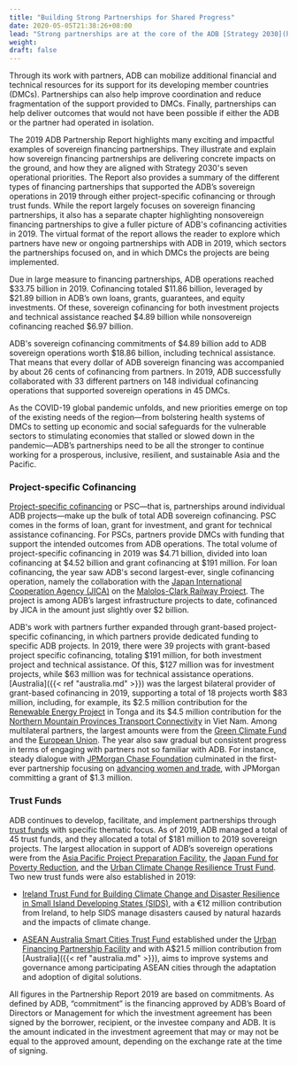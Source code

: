 ```yaml
---
title: "Building Strong Partnerships for Shared Progress"
date: 2020-05-05T21:38:26+08:00
lead: "Strong partnerships are at the core of the ADB [Strategy 2030](https://www.adb.org/documents/strategy-2030-prosperous-inclusive-resilient-sustainable-asia-pacific) to achieve a prosperous, inclusive, resilient, and sustainable Asia and the Pacific."
weight: 
draft: false
---
```


Through its work with partners, ADB can mobilize additional financial and technical resources for its support for its developing member countries (DMCs). Partnerships can also help improve coordination and reduce fragmentation of the support provided to DMCs. Finally, partnerships can help deliver outcomes that would not have been possible if either the ADB or the partner had operated in isolation.

The 2019 ADB Partnership Report highlights many exciting and impactful examples of sovereign financing partnerships. They illustrate and explain how sovereign financing partnerships are delivering concrete impacts on the ground, and how they are aligned with Strategy 2030's seven operational priorities. The Report also provides a summary of the different types of financing partnerships that supported the ADB’s sovereign operations in 2019 through either project-specific cofinancing or through trust funds. While the report largely focuses on sovereign financing partnerships, it also has a separate chapter highlighting nonsovereign financing partnerships to give a fuller picture of ADB's cofinancing activities in 2019. The virtual format of the report allows the reader to explore which partners have new or ongoing partnerships with ADB in 2019, which sectors the partnerships focused on, and in which DMCs the projects are being implemented. 

Due in large measure to financing partnerships, ADB operations reached $33.75 billion in 2019. Cofinancing totaled $11.86 billion, leveraged by $21.89 billion in ADB’s own loans, grants, guarantees, and equity investments. Of these, sovereign cofinancing for both investment projects and technical assistance reached $4.89 billion while nonsovereign cofinancing reached $6.97 billion. 

ADB's sovereign cofinancing commitments of $4.89 billion add to ADB sovereign operations worth $18.86 billion, including technical assistance.  That means that every dollar of ADB sovereign financing was accompanied by about 26 cents of cofinancing from partners. In 2019, ADB successfully collaborated with 33 different partners on 148 individual cofinancing operations that supported sovereign operations in 45 DMCs.

As the COVID-19 global pandemic unfolds, and new priorities emerge on top of the existing needs of the region&mdash;from bolstering  health systems of DMCs to setting up economic and social safeguards for the vulnerable sectors to stimulating economies that stalled or slowed down in the pandemic&mdash;ADB’s partnerships need to be all the stronger to continue working for a prosperous, inclusive, resilient, and sustainable Asia and the Pacific.

### Project-specific Cofinancing

[Project-specific cofinancing](./modalities/project-specific-cofinancing/) or PSC—that is, partnerships around individual ADB projects—make up the bulk of total ADB sovereign cofinancing. PSC comes in the forms of loan, grant for investment, and grant for technical assistance cofinancing. For PSCs, partners provide DMCs with funding that support the intended outcomes from ADB operations. The total volume of project-specific cofinancing in 2019 was $4.71 billion, divided into loan cofinancing at $4.52 billion and grant cofinancing at $191 million. For loan cofinancing, the year saw ADB's second largest-ever, single cofinancing operation, namely the collaboration with the [Japan International Cooperation Agency (JICA)](./modalities/partnership-framework-arrangements/#jica) on the [Malolos-Clark Railway Project](https://www.adb.org/projects/52083-001/main#project-pds). The project is among ADB’s largest infrastructure projects to date, cofinanced by JICA in the amount just slightly over $2 billion.  

ADB's work with partners further expanded through grant-based project-specific cofinancing, in which partners provide dedicated funding to specific ADB projects. In 2019, there were 39 projects with grant-based project specific cofinancing, totaling $191 million, for both investment project and technical assistance. Of this, $127 million was for investment projects, while $63 million was for technical assistance operations. [Australia]({{< ref "australia.md" >}}) was the largest bilateral provider of grant-based cofinancing in 2019, supporting a total of 18 projects worth $83 million, including, for example, its $2.5 million contribution for the [Renewable Energy Project](https://www.adb.org/projects/49450-012/main#project-pds) in Tonga and its $4.5 million contribution for the [Northern Mountain Provinces Transport Connectivity](https://www.adb.org/projects/50098-002/main#project-pds) in Viet Nam. Among multilateral partners, the largest amounts were from the [Green Climate Fund](./modalities/global-funds/#gcf) and the [European Union](./partners/multilateral/european-union/). The year also saw gradual but consistent progress in terms of engaging with partners not so familiar with ADB. For instance, steady dialogue with [JPMorgan Chase Foundation](./partners/others/jp-morgan-chase-foundation/) culminated in the first-ever partnership focusing on [advancing women and trade](https://www.adb.org/projects/52214-001/main#project-pds), with JPMorgan committing a grant of $1.3 million.  

### Trust Funds

ADB continues to develop, facilitate, and implement partnerships through [trust funds](./modalities/trust-funds/) with specific thematic focus. As of 2019, ADB managed a total of 45 trust funds, and they allocated a total of $181 million to 2019 sovereign projects. The largest allocation in support of ADB’s sovereign operations were from the [Asia Pacific Project Preparation Facility](./modalities/trust-funds/multi-partner-trust-funds/#apppf), the [Japan Fund for Poverty Reduction](./modalities/trust-funds/single-partner-trust-funds/#jfpr), and the [Urban Climate Change Resilience Trust Fund](./modalities/financing-partnership-facilities/urban-financing-partnership-facility/#uccrtf). Two new trust funds were also established in 2019:

* [Ireland Trust Fund for Building Climate Change and Disaster Resilience in Small Island Developing States (SIDS)](https://www.adb.org/site/funds/funds/ireland-trust-fund-climate-change-disaster-resilience-sids), with a €12 million contribution from Ireland, to help SIDS manage disasters caused by natural hazards and the impacts of climate change.

* [ASEAN Australia Smart Cities Trust Fund](https://www.adb.org/site/funds/funds/asean-australia-smart-cities-fund) established under the [Urban Financing Partnership Facility](./modalities/financing-partnership-facilities/urban-financing-partnership-facility/) and with A$21.5 million contribution from [Australia]({{< ref "australia.md" >}}), aims to improve systems and governance among participating ASEAN cities through the adaptation and adoption of digital solutions.

<p class="dr-note">
All figures in the Partnership Report 2019 are based on commitments. As defined by ADB, “commitment” is the financing approved by ADB’s Board of Directors or Management for which the investment agreement has been signed by the borrower, recipient, or the investee company and ADB. It is the amount indicated in the investment agreement that may or may not be equal to the approved amount, depending on the exchange rate at the time of signing.
</p>